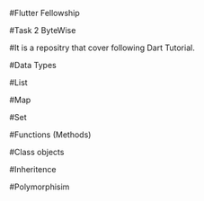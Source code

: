 #Flutter Fellowship

#Task 2 ByteWise

#It is a repositry that cover following Dart Tutorial.

#Data Types

#List

#Map

#Set

#Functions (Methods)

#Class objects

#Inheritence

#Polymorphisim
